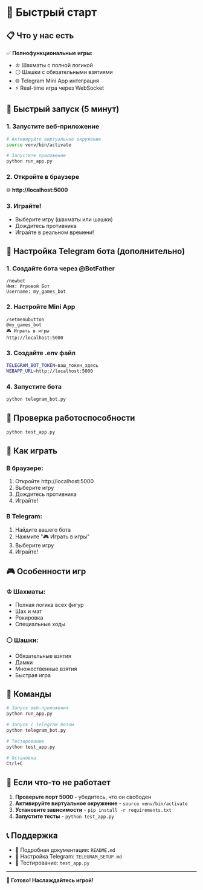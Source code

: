 # 🚀 Быстрый старт

## 📋 Что у нас есть

✅ **Полнофункциональные игры:**
- ♔ Шахматы с полной логикой
- ⚪ Шашки с обязательными взятиями
- 🌐 Telegram Mini App интеграция
- ⚡ Real-time игра через WebSocket

## 🎯 Быстрый запуск (5 минут)

### 1. Запустите веб-приложение
```bash
# Активируйте виртуальное окружение
source venv/bin/activate

# Запустите приложение
python run_app.py
```

### 2. Откройте в браузере
🌐 **http://localhost:5000**

### 3. Играйте!
- Выберите игру (шахматы или шашки)
- Дождитесь противника
- Играйте в реальном времени!

## 🤖 Настройка Telegram бота (дополнительно)

### 1. Создайте бота через @BotFather
```
/newbot
Имя: Игровой Бот
Username: my_games_bot
```

### 2. Настройте Mini App
```
/setmenubutton
@my_games_bot
🎮 Играть в игры
http://localhost:5000
```

### 3. Создайте .env файл
```bash
TELEGRAM_BOT_TOKEN=ваш_токен_здесь
WEBAPP_URL=http://localhost:5000
```

### 4. Запустите бота
```bash
python telegram_bot.py
```

## 🧪 Проверка работоспособности

```bash
python test_app.py
```

## 📱 Как играть

### В браузере:
1. Откройте http://localhost:5000
2. Выберите игру
3. Дождитесь противника
4. Играйте!

### В Telegram:
1. Найдите вашего бота
2. Нажмите "🎮 Играть в игры"
3. Выберите игру
4. Играйте!

## 🎮 Особенности игр

### ♔ Шахматы:
- Полная логика всех фигур
- Шах и мат
- Рокировка
- Специальные ходы

### ⚪ Шашки:
- Обязательные взятия
- Дамки
- Множественные взятия
- Быстрая игра

## 🔧 Команды

```bash
# Запуск веб-приложения
python run_app.py

# Запуск с Telegram ботом
python telegram_bot.py

# Тестирование
python test_app.py

# Остановка
Ctrl+C
```

## 🚨 Если что-то не работает

1. **Проверьте порт 5000** - убедитесь, что он свободен
2. **Активируйте виртуальное окружение** - `source venv/bin/activate`
3. **Установите зависимости** - `pip install -r requirements.txt`
4. **Запустите тесты** - `python test_app.py`

## 📞 Поддержка

- 📖 Подробная документация: `README.md`
- 🤖 Настройка Telegram: `TELEGRAM_SETUP.md`
- 🧪 Тестирование: `test_app.py`

---

**🎉 Готово! Наслаждайтесь игрой!** 